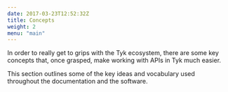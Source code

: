 ```yaml
---
date: 2017-03-23T12:52:32Z
title: Concepts
weight: 2
menu: "main"
---
```


In order to really get to grips with the Tyk ecosystem, there are some key concepts that, once grasped, make working with APIs in Tyk much easier.

This section outlines some of the key ideas and vocabulary used throughout the documentation and the software.

